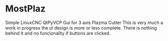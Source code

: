 # MostPlaz
Simple LinuxCNC QtPyVCP Gui for 3 axis Plazma Cutter
This is very much a work in progress the ui design is more or less complete.
There is nothing behind it and no funcionality if buttons are clicked.
